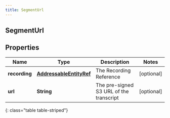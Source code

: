 ```yaml
---
title: SegmentUrl
---
```

## SegmentUrl


## Properties

| Name | Type | Description | Notes |
| ------------ | ------------- | ------------- | ------------- |
| **recording** | <!----><!---->[**AddressableEntityRef**](AddressableEntityRef.html)<!----> | The Recording Reference |  [optional] |
| **url** | <!----><!---->**String**<!----> | The pre-signed S3 URL of the transcript |  [optional] |
{: class="table table-striped"}



